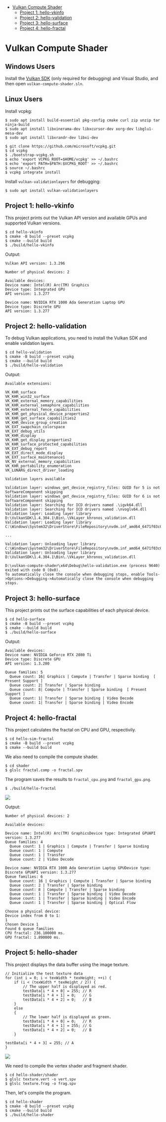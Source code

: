 - [Vulkan Compute Shader](#vulkan-compute-shader)
  * [Project 1: hello-vkinfo](#project-1-hello-vkinfo)
  * [Project 2: hello-validation](#project-2-hello-validation)
  * [Project 3: hello-surface](#project-3-hello-surface)
  * [Project 4: hello-fractal](#project-4-hello-fractal)

# Vulkan Compute Shader

## Windows Users

Install the [Vulkan SDK](https://vulkan.lunarg.com/) (only required for debugging) and Visual Studio, and then open `vulkan-compute-shader.sln`.

## Linux Users

Install vcpkg:

```
$ sudo apt install build-essential pkg-config cmake curl zip unzip tar ninja-build
$ sudo apt install libxinerama-dev libxcursor-dev xorg-dev libglu1-mesa-dev
$ sudo apt install libxrandr-dev libxi-dev

$ git clone https://github.com/microsoft/vcpkg.git
$ cd vcpkg
$ ./bootstrap-vcpkg.sh
$ echo 'export VCPKG_ROOT=$HOME/vcpkg' >> ~/.bashrc
$ echo 'export PATH=$PATH:$VCPKG_ROOT' >> ~/.bashrc
$ source ~/.bashrc
$ vcpkg integrate install
```

Install `vulkan-validationlayers` for debugging:

```
$ sudo apt install vulkan-validationlayers
```

## Project 1: hello-vkinfo

This project prints out the Vulkan API version and available GPUs and supported Vulkan versions.

```
$ cd hello-vkinfo
$ cmake -B build --preset vcpkg
$ cmake --build build
$ ./build/hello-vkinfo
```

Output:

```
Vulkan API version: 1.3.296

Number of physical devices: 2

Available devices:
Device name: Intel(R) Arc(TM) Graphics
Device type: Integrated GPU
API version: 1.3.277

Device name: NVIDIA RTX 1000 Ada Generation Laptop GPU
Device type: Discrete GPU
API version: 1.3.277
```

## Project 2: hello-validation

To debug Vulkan applications, you need to install the Vulkan SDK and enable validation layers.

```
$ cd hello-validation
$ cmake -B build --preset vcpkg
$ cmake --build build
$ ./build/hello-validation
```

Output:

```
Available extensions:

VK_KHR_surface
VK_KHR_win32_surface
VK_KHR_external_memory_capabilities
VK_KHR_external_semaphore_capabilities
VK_KHR_external_fence_capabilities
VK_KHR_get_physical_device_properties2
VK_KHR_get_surface_capabilities2
VK_KHR_device_group_creation
VK_EXT_swapchain_colorspace
VK_EXT_debug_utils
VK_KHR_display
VK_KHR_get_display_properties2
VK_KHR_surface_protected_capabilities
VK_EXT_debug_report
VK_EXT_direct_mode_display
VK_EXT_surface_maintenance1
VK_NV_external_memory_capabilities
VK_KHR_portability_enumeration
VK_LUNARG_direct_driver_loading

Validation layers available

Validation layer: windows_get_device_registry_files: GUID for 5 is not SoftwareComponent skipping
Validation layer: windows_get_device_registry_files: GUID for 6 is not SoftwareComponent skipping
Validation layer: Searching for ICD drivers named .\igvk64.dll
Validation layer: Searching for ICD drivers named .\nvoglv64.dll
Validation layer: Loading layer library D:\VulkanSDK\1.4.304.1\Bin\.\VkLayer_khronos_validation.dll
Validation layer: Loading layer library C:\Windows\System32\DriverStore\FileRepository\nvdm.inf_amd64_6471f03c03d2b425\.\nvoglv64.dll

...

Validation layer: Unloading layer library C:\Windows\System32\DriverStore\FileRepository\nvdm.inf_amd64_6471f03c03d2b425\.\nvoglv64.dll
Validation layer: Unloading layer library D:\VulkanSDK\1.4.304.1\Bin\.\VkLayer_khronos_validation.dll

D:\vulkan-compute-shader\x64\Debug\hello-validation.exe (process 9640) exited with code 0 (0x0).
To automatically close the console when debugging stops, enable Tools->Options->Debugging->Automatically close the console when debugging stops.
```

## Project 3: hello-surface

This project prints out the surface capabilities of each physical device.

```
$ cd hello-surface
$ cmake -B build --preset vcpkg
$ cmake --build build
$ ./build/hello-surface
```

Output:

```
Available devices:
Device name: NVIDIA GeForce RTX 2080 Ti
Device type: Discrete GPU
API version: 1.3.280

Queue families: 5
  Queue count: 16| Graphics | Compute | Transfer | Sparse binding  [ Present Support ]
  Queue count: 2| Transfer | Sparse binding
  Queue count: 8| Compute | Transfer | Sparse binding  [ Present Support ]
  Queue count: 1| Transfer | Sparse binding | Video Decode
  Queue count: 1| Transfer | Sparse binding | Video Encode
```

## Project 4: hello-fractal

This project calculates the fractal on CPU and GPU, respectivily.

```
$ cd hello-sim-fractal
$ cmake -B build --preset vcpkg
$ cmake --build build
```

We also need to compile the compute shader.

```
$ cd shader
$ glslc fractal.comp -o fractal.spv
```

The program saves the results to `fractal_cpu.png` and `fractal_gpu.png`.

```
$ ./build/hello-fractal
```

![](fractal.png)

Output:
```
Number of physical devices: 2

Available devices:

Device name: Intel(R) Arc(TM) GraphicsDevice type: Integrated GPUAPI version: 1.3.277
Queue families: 4
  Queue count: 1 | Graphics | Compute | Transfer | Sparse binding
  Queue count: 1 | Compute
  Queue count: 1 | Transfer
  Queue count: 2 | Video Decode

Device name: NVIDIA RTX 1000 Ada Generation Laptop GPUDevice type: Discrete GPUAPI version: 1.3.277
Queue families: 6
  Queue count: 16 | Graphics | Compute | Transfer | Sparse binding
  Queue count: 2 | Transfer | Sparse binding
  Queue count: 8 | Compute | Transfer | Sparse binding
  Queue count: 1 | Transfer | Sparse binding | Video Decode
  Queue count: 1 | Transfer | Sparse binding | Video Encode
  Queue count: 1 | Transfer | Sparse binding | Optical Flow

Choose a physical device:
Device index from 0 to 1:
1
Chosen Device 1
Found 6 queue families
CPU fractal: 236.100000 ms.
GPU fractal: 1.890000 ms.
```

## Project 5: hello-shader

This project displays the data buffer using the image texture.

```
// Initialize the test texture data
for (int i = 0; i < texWidth * texHeight; ++i) {
    if (i < (texWidth * texHeight / 2)) {
    	// The upper half is displayed as red.
        testData[i * 4 + 0] = 255; // R
        testData[i * 4 + 1] = 0;   // G
        testData[i * 4 + 2] = 0;   // B
    }
    else
    {
    	// The lower half is displayed as green.
        testData[i * 4 + 0] = 0;   // R
        testData[i * 4 + 1] = 255; // G
        testData[i * 4 + 2] = 0;   // B
    }

testData[i * 4 + 3] = 255; // A
}
```

![](framebuffer.png)

We need to compile the vertex shader and fragment shader.

```
$ cd hello-shader/shader
$ glslc texture.vert -o vert.spv
$ glslc texture.frag -o frag.spv
```

Then, let's compile the program.

```
$ cd hello-shader
$ cmake -B build --preset vcpkg
$ cmake --build build
$ ./build/hello-shader
```
